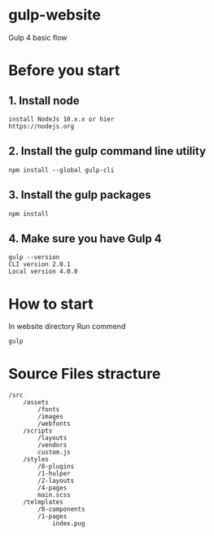 # gulp-website
Gulp 4 basic flow

# Before you start

## 1. Install node
    install NodeJs 10.x.x or hier
    https://nodejs.org

## 2. Install the gulp command line utility
    npm install --global gulp-cli

## 3. Install the gulp packages
    npm install

## 4. Make sure you have Gulp 4
    gulp --version
    CLI version 2.0.1
    Local version 4.0.0

# How to start
In website directory Run commend

    gulp


# Source Files stracture

    /src
        /assets
            /fonts
            /images
            /webfonts
        /scripts
            /layouts
            /vendors
            custom.js
        /styles
            /0-plugins
            /1-hulper
            /2-layouts
            /4-pages
            main.scss
        /telmplates
            /0-components
            /1-pages
                index.pug

